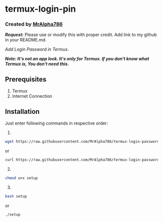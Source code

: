 # termux-login-pin
### Created by [MrAlpha786](https://github.com/MrAlpha786)
***Request:*** Please use or modify this with proper credit. Add link to my github in your README.md.

_Add Login Password in Termux._

***Note: It's not an app lock. It's only for Termux.
      If you don't know what Termux is, You don't need this.***

## Prerequisites
1. Termux
2. Internet Connection

## Installation

Just enter following commands in respective order:

1.
```bash
wget https://raw.githubusercontent.com/MrAlpha786/termux-login-password/master/setup
```
or
```bash
curl https://raw.githubusercontent.com/MrAlpha786/termux-login-password/master/setup > setup
```
2.  
```bash
chmod u+x setup
```
3.
```bash
bash setup
```
or
```bash
./setup
```
